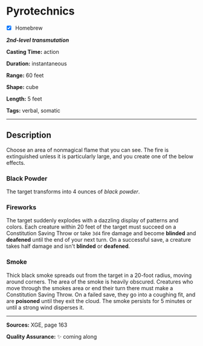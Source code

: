 # Pyrotechnics

- [x] Homebrew

***2nd-level transmutation***

**Casting Time:** action

**Duration:** instantaneous

**Range:** 60 feet

**Shape:** cube

**Length:** 5 feet

**Tags:** verbal, somatic

---

## Description
Choose an area of nonmagical flame that you can see.
The fire is extinguished unless it is particularly large, and you create one of the below effects.

### Black Powder
The target transforms into 4 ounces of *black powder*.

### Fireworks
The target suddenly explodes with a dazzling display of patterns and colors.
Each creature within 20 feet of the target must succeed on a Constitution Saving Throw or take `3d4` fire damage and become **blinded** and **deafened** until the end of your next turn.
On a successful save, a creature takes half damage and isn't **blinded** or **deafened**.

### Smoke
Thick black smoke spreads out from the target in a 20-foot radius, moving around corners.
The area of the smoke is heavily obscured.
Creatures who move through the smokes area or end their turn there must make a Constitution Saving Throw.
On a failed save, they go into a coughing fit, and are **poisoned** until they exit the cloud.
The smoke persists for 5 minutes or until a strong wind disperses it.

---

**Sources:** XGE, page 163

**Quality Assurance:** :sparkles: coming along
